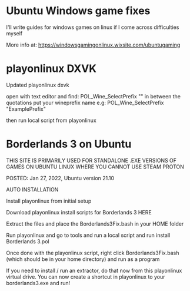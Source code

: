 # Ubuntu Windows game fixes
I'll write guides for windows games on linux if I come across difficulties myself

More info at: https://windowsgamingonlinux.wixsite.com/ubuntugaming

# playonlinux DXVK
Updated playonlinux dxvk

open with text editor and find: POL_Wine_SelectPrefix ""
in between the quotations put your wineprefix name e.g:  POL_Wine_SelectPrefix "ExamplePrefix"

then run local script from playonlinux


# Borderlands 3 on Ubuntu
THIS SITE IS PRIMARILY USED FOR STANDALONE .EXE VERSIONS OF GAMES ON UBUNTU LINUX WHERE YOU CANNOT USE STEAM PROTON

POSTED: Jan 27, 2022, Ubuntu version 21.10

 

AUTO INSTALLATION


Install playonlinux from initial setup

 

Download playonlinux install scripts for Borderlands 3 HERE

 

Extract the files and place the Borderlands3Fix.bash in your HOME folder

 

Run playonlinux and go to tools and run a local script and run install Borderlands 3.pol

 

Once done with the playonlinux script, right click Borderlands3Fix.bash (which should be in your home directory) and run as a program

 

If you need to install / run an extractor, do that now from this playonlinux virtual drive. You can now create a shortcut in playonlinux to your borderlands3.exe and run!
